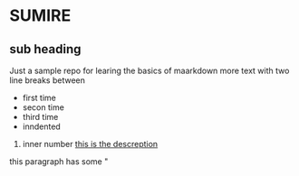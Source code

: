 # SUMIRE
## sub heading 
Just a sample repo for learing the basics of maarkdown
more text with two line breaks between 

- first time
- secon time
-  third time
 -  inndented
   1. inner number 
[this is the descreption](http://www.github.com)


this paragraph has some "
